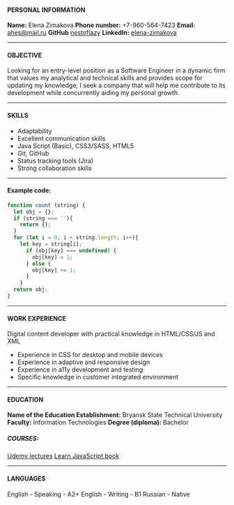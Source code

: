 #### PERSONAL INFORMATION
**Name:** Elena Zimakova 
**Phone number:** +7-960-564-7423
**Email:** ahes@mail.ru
**GitHub** [nestoflazy](https://github.com/nestoflazy )
**LinkedIn:**  [elena-zimakova](https://www.linkedin.com/in/elena-zimakova-b477651b7/ )
___
#### OBJECTIVE
Looking for an entry-level position as a Software Engineer in a dynamic firm that values my analytical and technical skills and provides scope for updating my knowledge, I seek a company that will help me contribute to its development while concurrently aiding my personal growth.
___
#### SKILLS
* Adaptability
* Excellent communication skills
* Java Script (Basic), CSS3/SASS, HTML5
* Git, GitHub
* Status tracking tools (Jira)
* Strong collaboration skills
___
#### Example code:

```js
function count (string) {  
  let obj = {};
  if (string === ''){
    return {};
  }
  for (let i = 0; i < string.length; i++){
    let key = string[i];
      if (obj[key] === undefined) {
        obj[key] = 1;
      } else {
        obj[key] += 1;
      }
    }
  return obj; 
}
```
___
#### WORK EXPERIENCE 

Digital content developer with practical knowledge in HTML/CSS/JS and XML
* Experience in CSS for desktop and mobile devices
* Experience in adaptive and responsive design
* Experience in a11y development and testing
* Specific knowledge in customer integrated environment 
___
#### EDUCATION 
**Name of the Education Establishment:** Bryansk State Technical University
**Faculty:** Information Technologies
**Degree (diploma):** Bachelor
##### COURSES:
[Udemy lectures](https://www.udemy.com/ )
[Learn JavaScript book](https://learn.javascript.ru/ )

___
#### LANGUAGES
English - Speaking - A2+
English - Writing - B1
Russian - Native